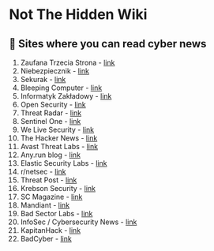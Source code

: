 # Not The Hidden Wiki

📰 Sites where you can read cyber news
-----

1. Zaufana Trzecia Strona - [link](https://zaufanatrzeciastrona.pl/)
2. Niebezpiecznik - [link](https://niebezpiecznik.pl/)
3. Sekurak - [link](https://sekurak.pl/)
4. Bleeping Computer - [link](https://www.bleepingcomputer.com/)
5. Informatyk Zakładowy - [link](https://informatykzakladowy.pl/)
6. Open Security - [link](https://opensecurity.pl/)
7. Threat Radar - [link](https://threatradar.net/blog/)
8. Sentinel One - [link](https://www.sentinelone.com/blog/)
9. We Live Security - [link](https://www.welivesecurity.com/en/)
10. The Hacker News - [link](https://thehackernews.com/)
11. Avast Threat Labs - [link](https://decoded.avast.io/)
12. Any.run blog - [link](https://any.run/cybersecurity-blog/)
13. Elastic Security Labs - [link](https://www.elastic.co/security-labs)
14. r/netsec - [link](https://www.reddit.com/r/netsec/?rdt=47361)
15. Threat Post - [link](https://threatpost.com/)
16. Krebson Security - [link](https://krebsonsecurity.com/)
17. SC Magazine - [link](https://www.scmagazine.com/)
18. Mandiant - [link](https://www.mandiant.com/)
19. Bad Sector Labs - [link](https://blog.badsectorlabs.com/)
20. InfoSec / Cybersecurity News - [link](https://allinfosecnews.com/)
21. KapitanHack - [link](https://kapitanhack.pl)
22. BadCyber - [link](https://badcyber.com/)